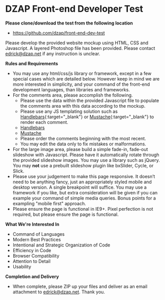 DZAP Front-end Developer Test
=============================

**Please clone/download the test from the following location**
+ https://github.com/dzap/front-end-dev-test

Please develop the provided website mockup using HTML, CSS and Javascript. A layered Photoshop file has been provided. Please contact edrick@dzap.net if any instruction is unclear.

**Rules and Requirements**
+ You may use any html/css/js library or framework, except in a few special cases which are detailed below. However keep in mind we are more interested in simplicity, and your command of the front-end development languages, than libraries and frameworks.
+ For the comments area, please accomplish the following.
    + Please use the data within the provided Javascript file to populate the comments area with this data according to the mockup.
    + Please use any JS templating solution such as [Handlebars](http://handlebarsjs.com/){:target="_blank"} or [Mustache](https://mustache.github.io/){:target="_blank"} to render each comment.
    + <a href="http://handlebarsjs.com/" title="Handlebars" target="_blank">Handlebars</a>
    + <a href="https://mustache.github.io/" title="Mustache" target="_blank">Mustache</a>
    + Please order the comments beginning with the most recent.
    + You may edit the data only to fix mistakes or malformations.
+ For the large image area, please build a simple fade-in, fade-out slideshow with Javascript. Please have it automatically rotate through the provided slideshow images. You may use a library such as jQuery. You may **not** use a prebuilt slideshow plugin like bxSlider, Cycle, or Slick.
+ Please use your judgement to make this page responsive. It doesn’t need to be anything fancy, just an appropriately styled mobile and desktop version. A single breakpoint will suffice. You may use a framework if you like, but extra consideration will be given if you can example your command of simple media queries. Bonus points for a exampling "mobile first" approach.
+ Please ensure the page is functional in IE9+. Pixel perfection is not required, but please ensure the page is functional.

**What We're Interested In**
+ Command of Languages
+ Modern Best Practices
+ Intentional and Strategic Organization of Code
+ Efficiency in Code
+ Browser Compatibility
+ Attention to Detail
+ Usability

**Completion and Delivery**
+ When complete, please ZIP up your files and deliver as an email attachment to edrick@dzap.net. Thank you.